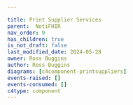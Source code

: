 ```yaml
---

title: Print Supplier Services
parent:  NotiFHIR
nav_order: 9
has_children: true
is_not_draft: false
last_modified_date: 2024-05-28
owner: Ross Buggins
author: Ross Buggins
diagrams: [c4component-printsuppliers]
events-raised: []
events-consumed: []
c4type: component
---
```


